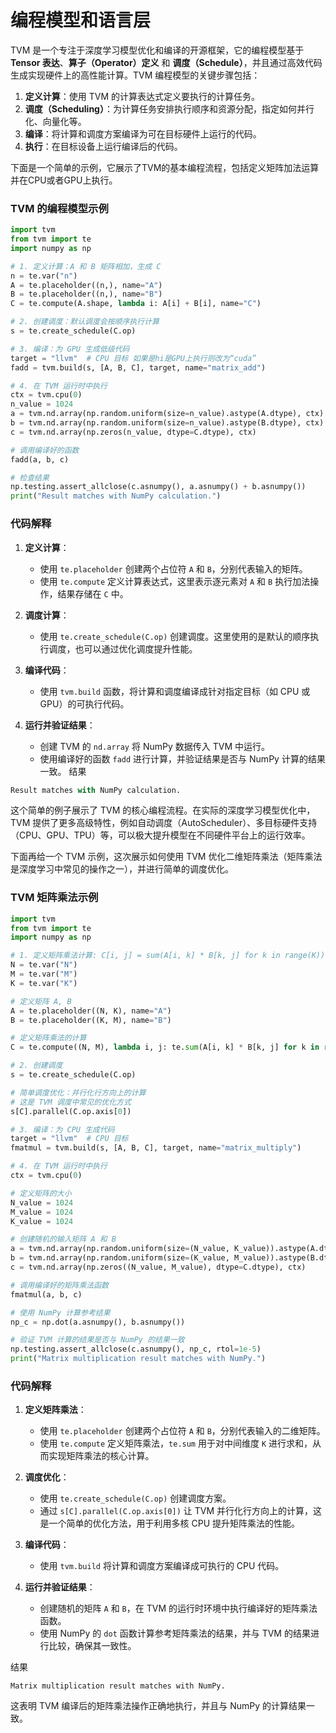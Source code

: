 # 编程模型和语言层
TVM 是一个专注于深度学习模型优化和编译的开源框架，它的编程模型基于 **Tensor 表达**、**算子（Operator）定义** 和 **调度（Schedule）**，并且通过高效代码生成实现硬件上的高性能计算。TVM 编程模型的关键步骤包括：

1. **定义计算**：使用 TVM 的计算表达式定义要执行的计算任务。
2. **调度（Scheduling）**：为计算任务安排执行顺序和资源分配，指定如何并行化、向量化等。
3. **编译**：将计算和调度方案编译为可在目标硬件上运行的代码。
4. **执行**：在目标设备上运行编译后的代码。

下面是一个简单的示例，它展示了TVM的基本编程流程，包括定义矩阵加法运算并在CPU或者GPU上执行。
### TVM 的编程模型示例

```python
import tvm
from tvm import te
import numpy as np

# 1. 定义计算：A 和 B 矩阵相加，生成 C
n = te.var("n")
A = te.placeholder((n,), name="A")
B = te.placeholder((n,), name="B")
C = te.compute(A.shape, lambda i: A[i] + B[i], name="C")

# 2. 创建调度：默认调度会按顺序执行计算
s = te.create_schedule(C.op)

# 3. 编译：为 GPU 生成低级代码
target = "llvm"  # CPU 目标 如果是hi是GPU上执行则改为“cuda”
fadd = tvm.build(s, [A, B, C], target, name="matrix_add")

# 4. 在 TVM 运行时中执行
ctx = tvm.cpu(0)
n_value = 1024
a = tvm.nd.array(np.random.uniform(size=n_value).astype(A.dtype), ctx)
b = tvm.nd.array(np.random.uniform(size=n_value).astype(B.dtype), ctx)
c = tvm.nd.array(np.zeros(n_value, dtype=C.dtype), ctx)

# 调用编译好的函数
fadd(a, b, c)

# 检查结果
np.testing.assert_allclose(c.asnumpy(), a.asnumpy() + b.asnumpy())
print("Result matches with NumPy calculation.")
```

### 代码解释

1. **定义计算**：
   - 使用 `te.placeholder` 创建两个占位符 `A` 和 `B`，分别代表输入的矩阵。
   - 使用 `te.compute` 定义计算表达式，这里表示逐元素对 `A` 和 `B` 执行加法操作，结果存储在 `C` 中。

2. **调度计算**：
   - 使用 `te.create_schedule(C.op)` 创建调度。这里使用的是默认的顺序执行调度，也可以通过优化调度提升性能。

3. **编译代码**：
   - 使用 `tvm.build` 函数，将计算和调度编译成针对指定目标（如 CPU 或 GPU）的可执行代码。

4. **运行并验证结果**：
   - 创建 TVM 的 `nd.array` 将 NumPy 数据传入 TVM 中运行。
   - 使用编译好的函数 `fadd` 进行计算，并验证结果是否与 NumPy 计算的结果一致。
结果
```python
Result matches with NumPy calculation.
```

这个简单的例子展示了 TVM 的核心编程流程。在实际的深度学习模型优化中，TVM 提供了更多高级特性，例如自动调度（AutoScheduler）、多目标硬件支持（CPU、GPU、TPU）等，可以极大提升模型在不同硬件平台上的运行效率。

下面再给一个 TVM 示例，这次展示如何使用 TVM 优化二维矩阵乘法（矩阵乘法是深度学习中常见的操作之一），并进行简单的调度优化。

### TVM 矩阵乘法示例

```python
import tvm
from tvm import te
import numpy as np

# 1. 定义矩阵乘法计算: C[i, j] = sum(A[i, k] * B[k, j] for k in range(K))
N = te.var("N")
M = te.var("M")
K = te.var("K")

# 定义矩阵 A, B
A = te.placeholder((N, K), name="A")
B = te.placeholder((K, M), name="B")

# 定义矩阵乘法的计算
C = te.compute((N, M), lambda i, j: te.sum(A[i, k] * B[k, j] for k in range(K)), name="C")

# 2. 创建调度
s = te.create_schedule(C.op)

# 简单调度优化：并行化行方向上的计算
# 这是 TVM 调度中常见的优化方式
s[C].parallel(C.op.axis[0])

# 3. 编译：为 CPU 生成代码
target = "llvm"  # CPU 目标
fmatmul = tvm.build(s, [A, B, C], target, name="matrix_multiply")

# 4. 在 TVM 运行时中执行
ctx = tvm.cpu(0)

# 定义矩阵的大小
N_value = 1024
M_value = 1024
K_value = 1024

# 创建随机的输入矩阵 A 和 B
a = tvm.nd.array(np.random.uniform(size=(N_value, K_value)).astype(A.dtype), ctx)
b = tvm.nd.array(np.random.uniform(size=(K_value, M_value)).astype(B.dtype), ctx)
c = tvm.nd.array(np.zeros((N_value, M_value), dtype=C.dtype), ctx)

# 调用编译好的矩阵乘法函数
fmatmul(a, b, c)

# 使用 NumPy 计算参考结果
np_c = np.dot(a.asnumpy(), b.asnumpy())

# 验证 TVM 计算的结果是否与 NumPy 的结果一致
np.testing.assert_allclose(c.asnumpy(), np_c, rtol=1e-5)
print("Matrix multiplication result matches with NumPy.")
```

### 代码解释

1. **定义矩阵乘法**：
   - 使用 `te.placeholder` 创建两个占位符 `A` 和 `B`，分别代表输入的二维矩阵。
   - 使用 `te.compute` 定义矩阵乘法，`te.sum` 用于对中间维度 `K` 进行求和，从而实现矩阵乘法的核心计算。

2. **调度优化**：
   - 使用 `te.create_schedule(C.op)` 创建调度方案。
   - 通过 `s[C].parallel(C.op.axis[0])` 让 TVM 并行化行方向上的计算，这是一个简单的优化方法，用于利用多核 CPU 提升矩阵乘法的性能。

3. **编译代码**：
   - 使用 `tvm.build` 将计算和调度方案编译成可执行的 CPU 代码。

4. **运行并验证结果**：
   - 创建随机的矩阵 `A` 和 `B`，在 TVM 的运行时环境中执行编译好的矩阵乘法函数。
   - 使用 NumPy 的 `dot` 函数计算参考矩阵乘法的结果，并与 TVM 的结果进行比较，确保其一致性。

结果

```
Matrix multiplication result matches with NumPy.
```

这表明 TVM 编译后的矩阵乘法操作正确地执行，并且与 NumPy 的计算结果一致。